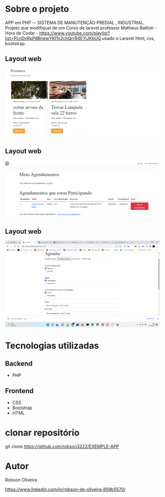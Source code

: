 # Sobre o projeto
APP em PHP -- SISTEMA DE MANUTENÇÃO PREDIAL , INDUSTRIAL.
Projeto que modifiquei de um Curso de laravel professor Matheus Battisti - Hora de Codar - https://www.youtube.com/playlist?list=PLnDvRpP8BnewYKI1n2chQrrR4EYiJKbUG  usado o Laravel html, css, bootstrap.


## Layout web
![Web 1](https://github.com/robson3222/EXEMPLE-APP/blob/main/manutencao.png)

## Layout web
![Web 1](https://github.com/robson3222/EXEMPLE-APP/blob/main/dashbord.png)
## Layout web
![Web 1](https://github.com/robson3222/EXEMPLE-APP/blob/main/formulario.png
)
# Tecnologias utilizadas

## Backend
- PHP


## Frontend
- CSS 
- Bootstrap
- HTML



# clonar repositório
git clone https://github.com/robson3222/EXEMPLE-APP



# Autor

Robson Oliveira

https://www.linkedin.com/in/robson-de-oliveira-859b5570/
